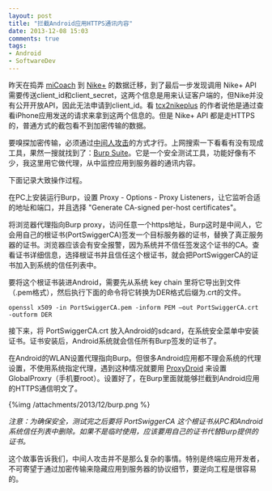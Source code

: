 ```yaml
---
layout: post
title: "拦截Android应用HTTPS通讯内容"
date: 2013-12-08 15:03
comments: true
tags: 
- Android
- SoftwareDev
---
```

昨天在捣弄 [miCoach](http://micoach.adidas.com/) 到 [Nike+](http://nikeplus.nike.com/) 的数据迁移，到了最后一步发现调用 Nike+ API 需要传送client_id和client_secret，这两个信息是用来认证客户端的，但Nike并没有公开开放API，因此无法申请到client_id。看 [tcx2nikeplus](https://github.com/angusws/tcx2nikeplus) 的作者说他是通过查看iPhone应用发送的请求来拿到这两个信息的。但是 Nike+ API 都是走HTTPS的，普通方式的截包看不到加密传输的数据。

要嗅探加密传输，必须通过[中间人攻击](http://zh.wikipedia.org/wiki/%E4%B8%AD%E9%97%B4%E4%BA%BA%E6%94%BB%E5%87%BB)的方式才行。上网搜索一下看看有没有现成工具，果然一搜就找到了：[Burp Suite](http://portswigger.net/burp/)。它是一个安全测试工具，功能好像有不少，我这里用它做代理，从中监控应用到服务器的通讯内容。

下面记录大致操作过程。

在PC上安装运行Burp，设置 Proxy - Options - Proxy Listeners，让它监听合适的地址和端口，并且选择 "Generate CA-signed per-host certificates"。

将浏览器代理指向Burp proxy，访问任意一个https地址，Burp这时是中间人，它会用自己的根证书(PortSwiggerCA)签发一个目标服务器的证书，替换了真正服务器的证书。浏览器应该会有安全报警，因为系统并不信任签发这个证书的CA。查看证书详细信息，选择根证书并且信任这个根证书，就会把PortSwiggerCA的证书加入到系统的信任列表中。

要将这个根证书装进Android，需要先从系统 key chain 里将它导出到文件（.pem格式），然后执行下面的命令将它转换为DER格式后缀为.crt的文件。

    openssl x509 -in PortSwiggerCA.pem -inform PEM –out PortSwiggerCA.crt -outform DER

接下来，将 PortSwiggerCA.crt 放入Android的sdcard，在系统安全菜单中安装证书。证书安装后，Android系统就会信任所有Burp签发的证书了。

在Android的WLAN设置代理指向Burp。但很多Android应用都不理会系统的代理设置，不使用系统指定代理，遇到这种情况就要用 [ProxyDroid](https://play.google.com/store/apps/details?id=org.proxydroid) 来设置GlobalProxry（手机要root）。设置好了，在Burp里面就能够拦截到Android应用的HTTPS通信明文了。

{%img /attachments/2013/12/burp.png %}

*注意：为确保安全，测试完之后要将 PortSwiggerCA 这个根证书从PC和Android系统信任列表中删除。如果不是临时使用，应该要用自己的证书代替Burp提供的证书。*

这个故事告诉我们，中间人攻击并不是那么复杂的事情。特别是终端应用开发者，不可寄望于通过加密传输来隐藏应用到服务器的协议细节，要逆向工程是很容易的。
